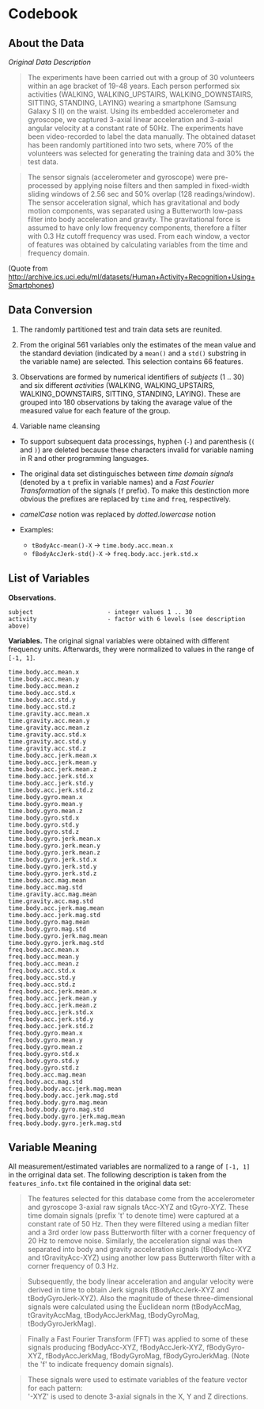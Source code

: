 # Codebook

## About the Data

*Original Data Description*

>The experiments have been carried out with a group of 30 volunteers within an age bracket of 19-48 years. Each person performed six activities (WALKING, WALKING_UPSTAIRS, WALKING_DOWNSTAIRS, SITTING, STANDING, LAYING) wearing a smartphone (Samsung Galaxy S II) on the waist. Using its embedded accelerometer and gyroscope, we captured 3-axial linear acceleration and 3-axial angular velocity at a constant rate of 50Hz. The experiments have been video-recorded to label the data manually. The obtained dataset has been randomly partitioned into two sets, where 70% of the volunteers was selected for generating the training data and 30% the test data. 

>The sensor signals (accelerometer and gyroscope) were pre-processed by applying noise filters and then sampled in fixed-width sliding windows of 2.56 sec and 50% overlap (128 readings/window). The sensor acceleration signal, which has gravitational and body motion components, was separated using a Butterworth low-pass filter into body acceleration and gravity. The gravitational force is assumed to have only low frequency components, therefore a filter with 0.3 Hz cutoff frequency was used. From each window, a vector of features was obtained by calculating variables from the time and frequency domain. 

(Quote from http://archive.ics.uci.edu/ml/datasets/Human+Activity+Recognition+Using+Smartphones)

## Data Conversion

1. The randomly partitioned test and train data sets are reunited.

2. From the original 561 variables only the estimates of the mean value and the standard deviation (indicated by a `mean()` and a `std()` substring in the variable name) are selected.
This selection contains 66 features.

3. Observations are formed by numerical identifiers of _subjects_ (1 .. 30) and six different _activities_ (WALKING, WALKING\_UPSTAIRS, WALKING\_DOWNSTAIRS, SITTING, STANDING, LAYING).  These are grouped into 180 observations by taking the avarage value of the measured value for each feature of the group.

4. Variable name cleansing

  * To support subsequent data processings, hyphen (`-`) and parenthesis (`(` and `)`) are deleted because these characters invalid for variable naming in R and other programming languages.
  * The original data set distinguisches between _time domain signals_ (denoted by a `t` prefix in variable names) and a _Fast Fourier Transformation_ of the signals (`f` prefix). To make this destinction more obvious the prefixes are replaced by `time` and `freq`, respectively.
  * _camelCase_ notion was replaced by _dotted.lowercase_ notion
  * Examples:
    
    + `tBodyAcc-mean()-X` -> `time.body.acc.mean.x`
    + `fBodyAccJerk-std()-X` -> `freq.body.acc.jerk.std.x`

## List of Variables

**Observations.**

    subject                     - integer values 1 .. 30
    activity                    - factor with 6 levels (see description above)

**Variables.**
The original signal variables were obtained with different frequency units. Afterwards, they were normalized to values in the range of `[-1, 1]`.

  	time.body.acc.mean.x
  	time.body.acc.mean.y
  	time.body.acc.mean.z
  	time.body.acc.std.x
  	time.body.acc.std.y
  	time.body.acc.std.z
  	time.gravity.acc.mean.x
  	time.gravity.acc.mean.y
  	time.gravity.acc.mean.z
  	time.gravity.acc.std.x
  	time.gravity.acc.std.y
  	time.gravity.acc.std.z
  	time.body.acc.jerk.mean.x
  	time.body.acc.jerk.mean.y
    time.body.acc.jerk.mean.z
    time.body.acc.jerk.std.x
    time.body.acc.jerk.std.y
    time.body.acc.jerk.std.z
    time.body.gyro.mean.x
    time.body.gyro.mean.y
  	time.body.gyro.mean.z
  	time.body.gyro.std.x
  	time.body.gyro.std.y
  	time.body.gyro.std.z
  	time.body.gyro.jerk.mean.x
  	time.body.gyro.jerk.mean.y
  	time.body.gyro.jerk.mean.z
  	time.body.gyro.jerk.std.x
  	time.body.gyro.jerk.std.y
  	time.body.gyro.jerk.std.z
  	time.body.acc.mag.mean
  	time.body.acc.mag.std
  	time.gravity.acc.mag.mean
  	time.gravity.acc.mag.std
  	time.body.acc.jerk.mag.mean
  	time.body.acc.jerk.mag.std
  	time.body.gyro.mag.mean
  	time.body.gyro.mag.std
  	time.body.gyro.jerk.mag.mean
  	time.body.gyro.jerk.mag.std
  	freq.body.acc.mean.x
  	freq.body.acc.mean.y
  	freq.body.acc.mean.z
  	freq.body.acc.std.x
  	freq.body.acc.std.y
  	freq.body.acc.std.z
  	freq.body.acc.jerk.mean.x
  	freq.body.acc.jerk.mean.y
  	freq.body.acc.jerk.mean.z
  	freq.body.acc.jerk.std.x
  	freq.body.acc.jerk.std.y
  	freq.body.acc.jerk.std.z
  	freq.body.gyro.mean.x
  	freq.body.gyro.mean.y
  	freq.body.gyro.mean.z
  	freq.body.gyro.std.x
  	freq.body.gyro.std.y
  	freq.body.gyro.std.z
  	freq.body.acc.mag.mean
  	freq.body.acc.mag.std
  	freq.body.body.acc.jerk.mag.mean
  	freq.body.body.acc.jerk.mag.std
  	freq.body.body.gyro.mag.mean
  	freq.body.body.gyro.mag.std
  	freq.body.body.gyro.jerk.mag.mean
  	freq.body.body.gyro.jerk.mag.std

## Variable Meaning

All measurement/estimated variables are normalized to a range of `[-1, 1]` in the orriginal data set. The following description is taken from the `features_info.txt` file contained in the original data set:

> The features selected for this database come from the accelerometer and gyroscope 3-axial raw signals tAcc-XYZ and tGyro-XYZ. These time domain signals (prefix 't' to denote time) were captured at a constant rate of 50 Hz. Then they were filtered using a median filter and a 3rd order low pass Butterworth filter with a corner frequency of 20 Hz to remove noise. Similarly, the acceleration signal was then separated into body and gravity acceleration signals (tBodyAcc-XYZ and tGravityAcc-XYZ) using another low pass Butterworth filter with a corner frequency of 0.3 Hz. 

> Subsequently, the body linear acceleration and angular velocity were derived in time to obtain Jerk signals (tBodyAccJerk-XYZ and tBodyGyroJerk-XYZ). Also the magnitude of these three-dimensional signals were calculated using the Euclidean norm (tBodyAccMag, tGravityAccMag, tBodyAccJerkMag, tBodyGyroMag, tBodyGyroJerkMag). 

> Finally a Fast Fourier Transform (FFT) was applied to some of these signals producing fBodyAcc-XYZ, fBodyAccJerk-XYZ, fBodyGyro-XYZ, fBodyAccJerkMag, fBodyGyroMag, fBodyGyroJerkMag. (Note the 'f' to indicate frequency domain signals). 

> These signals were used to estimate variables of the feature vector for each pattern:  
'-XYZ' is used to denote 3-axial signals in the X, Y and Z directions.